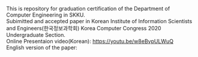 This is repository for graduation certification of the Department of Computer Engineering in SKKU.
<br>Subimitted and accepted paper in Korean Institute of Information Scientists and Engineers(한국정보과학회) Korea Computer Congress 2020 Undergraduate Section.
<br>Online Presentaion video(Korean): https://youtu.be/w8eBvpULWuQ
<br>English version of the paper: 
